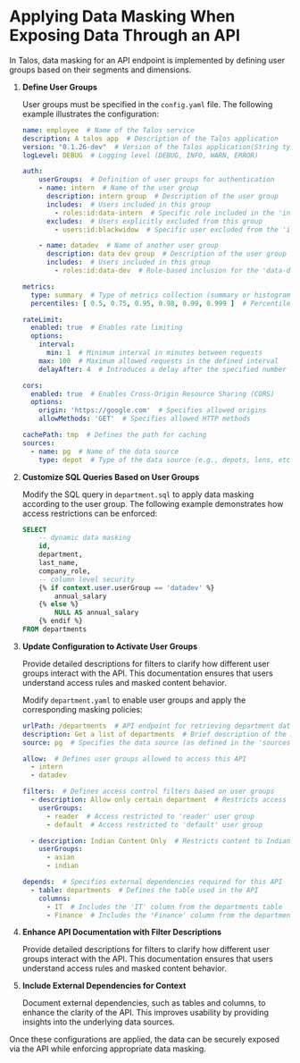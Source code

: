 # **Applying Data Masking When Exposing Data Through an API**

In Talos, data masking for an API endpoint is implemented by defining user groups based on their segments and dimensions.

1. **Define User Groups**
    
    User groups must be specified in the `config.yaml` file. The following example illustrates the configuration:
    
    ```yaml
    name: employee  # Name of the Talos service  
    description: A talos app  # Description of the Talos application  
    version: "0.1.26-dev"  # Version of the Talos application(String type)  
    logLevel: DEBUG  # Logging level (DEBUG, INFO, WARN, ERROR)  
    
    auth:  
        userGroups:  # Definition of user groups for authentication  
        - name: intern  # Name of the user group  
          description: intern group  # Description of the user group  
          includes:  # Users included in this group   
            - roles:id:data-intern  # Specific role included in the 'intern' group  
          excludes:  # Users explicitly excluded from this group  
            - users:id:blackwidow  # Specific user excluded from the 'intern' group  
    
        - name: datadev  # Name of another user group  
          description: data dev group  # Description of the user group  
          includes:  # Users included in this group  
            - roles:id:data-dev  # Role-based inclusion for the 'data-dev' group  
    
    metrics:  
      type: summary  # Type of metrics collection (summary or histogram)  
      percentiles: [ 0.5, 0.75, 0.95, 0.98, 0.99, 0.999 ]  # Percentile levels for metric reporting  
    
    rateLimit:  
      enabled: true  # Enables rate limiting  
      options:  
        interval:  
          min: 1  # Minimum interval in minutes between requests  
        max: 100  # Maximum allowed requests in the defined interval  
        delayAfter: 4  # Introduces a delay after the specified number of requests in minutes 
    
    cors:  
      enabled: true  # Enables Cross-Origin Resource Sharing (CORS)  
      options:  
        origin: 'https://google.com'  # Specifies allowed origins  
        allowMethods: 'GET'  # Specifies allowed HTTP methods  
    
    cachePath: tmp  # Defines the path for caching  
    sources:  
      - name: pg  # Name of the data source  
        type: depot  # Type of the data source (e.g., depots, lens, etc)  
    
    ```
    
2. **Customize SQL Queries Based on User Groups**
    
    Modify the SQL query in `department.sql` to apply data masking according to the user group. The following example demonstrates how access restrictions can be enforced:
    
    ```sql
    SELECT
        -- dynamic data masking
        id,
        department,
        last_name,
        company_role,
        -- column level security
        {% if context.user.userGroup == 'datadev' %}
            annual_salary
        {% else %}
            NULL AS annual_salary
        {% endif %}
    FROM departments
    ```
    
3. **Update Configuration to Activate User Groups**

    Provide detailed descriptions for filters to clarify how different user groups interact with the API. This documentation ensures that users understand access rules and masked content behavior.

    
    Modify `department.yaml` to enable user groups and apply the corresponding masking policies:
    
    ```yaml
    urlPath: /departments  # API endpoint for retrieving department data  
    description: Get a list of departments  # Brief description of the API  
    source: pg  # Specifies the data source (as defined in the 'sources' section)  
    
    allow:  # Defines user groups allowed to access this API  
      - intern  
      - datadev 
    
    filters:  # Defines access control filters based on user groups  
      - description: Allow only certain department  # Restricts access to specific departments  
        userGroups:  
          - reader  # Access restricted to 'reader' user group  
          - default  # Access restricted to 'default' user group  
    
      - description: Indian Content Only  # Restricts content to Indian-specific data  
        userGroups:  
          - asian  
          - indian  
    
    depends:  # Specifies external dependencies required for this API  
      - table: departments  # Defines the table used in the API  
        columns:  
          - IT  # Includes the 'IT' column from the departments table  
          - Finance  # Includes the 'Finance' column from the departments table  
    
    ```

4. **Enhance API Documentation with Filter Descriptions**

    Provide detailed descriptions for filters to clarify how different user groups interact with the API. This documentation ensures that users understand access rules and masked content behavior.
  
5. **Include External Dependencies for Context**
  
    Document external dependencies, such as tables and columns, to enhance the clarity of the API. This improves usability by providing insights into the underlying data sources. 


Once these configurations are applied, the data can be securely exposed via the API while enforcing appropriate data masking.